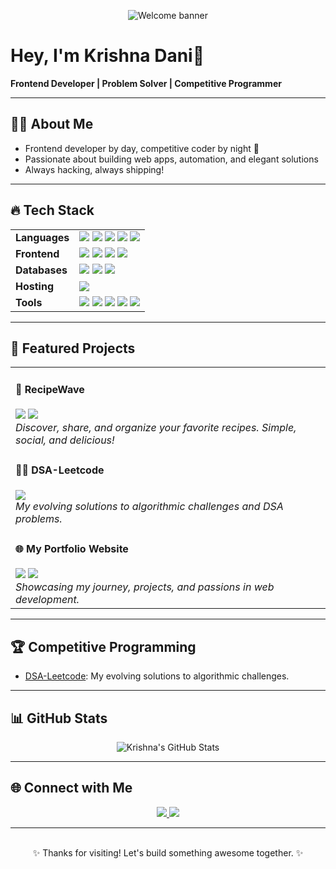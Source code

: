 <!-- Banner -->
<p align="center">
  <img src="https://readme-typing-svg.demolab.com?font=Fira+Code&size=30&pause=1000&color=38B2AC&center=true&vCenter=true&width=650&lines=Welcome+to+my+GitHub+Universe!+%F0%9F%9A%80" alt="Welcome banner"/>
</p>

# Hey, I'm Krishna Dani👋

**Frontend Developer | Problem Solver | Competitive Programmer**

---

## 🧑‍💻 About Me

- Frontend developer by day, competitive coder by night 🌙
- Passionate about building web apps, automation, and elegant solutions
- Always hacking, always shipping!

---

## 🔥 Tech Stack

<table>
  <tr>
    <td><b>Languages</b></td>
    <td>
      <img src="https://img.shields.io/badge/JavaScript-F7DF1E?logo=javascript&logoColor=black&style=for-the-badge"/>
      <img src="https://img.shields.io/badge/Python-3776AB?logo=python&logoColor=white&style=for-the-badge"/>
      <img src="https://img.shields.io/badge/HTML5-E34F26?logo=html5&logoColor=white&style=for-the-badge"/>
      <img src="https://img.shields.io/badge/CSS3-1572B6?logo=css3&logoColor=white&style=for-the-badge"/>
      <img src="https://img.shields.io/badge/Java-007396?logo=java&logoColor=white&style=for-the-badge"/>
    </td>
  </tr>
  <tr>
    <td><b>Frontend</b></td>
    <td>
      <img src="https://img.shields.io/badge/React-61DAFB?logo=react&logoColor=black&style=for-the-badge"/>
      <img src="https://img.shields.io/badge/Redux-764ABC?logo=redux&logoColor=white&style=for-the-badge"/>
      <img src="https://img.shields.io/badge/Bootstrap-7952B3?logo=bootstrap&logoColor=white&style=for-the-badge"/>
      <img src="https://img.shields.io/badge/Tailwind_CSS-38B2AC?logo=tailwindcss&logoColor=white&style=for-the-badge"/>
    </td>
  </tr>
  <tr>
    <td><b>Databases</b></td>
    <td>
      <img src="https://img.shields.io/badge/MongoDB-47A248?logo=mongodb&logoColor=white&style=for-the-badge"/>
      <img src="https://img.shields.io/badge/MySQL-4479A1?logo=mysql&logoColor=white&style=for-the-badge"/>
      <img src="https://img.shields.io/badge/Redis-DC382D?logo=redis&logoColor=white&style=for-the-badge"/>
    </td>
  </tr>
  <tr>
    <td><b>Hosting</b></td>
    <td>
      <img src="https://img.shields.io/badge/Vercel-000000?logo=vercel&logoColor=white&style=for-the-badge"/>
    </td>
  </tr>
  <tr>
    <td><b>Tools</b></td>
    <td>
      <img src="https://img.shields.io/badge/Git-F05032?logo=git&logoColor=white&style=for-the-badge"/>
      <img src="https://img.shields.io/badge/Docker-2496ED?logo=docker&logoColor=white&style=for-the-badge"/>
      <img src="https://img.shields.io/badge/VS%20Code-007ACC?logo=visualstudiocode&logoColor=white&style=for-the-badge"/>
      <img src="https://img.shields.io/badge/Postman-FF6C37?logo=postman&logoColor=white&style=for-the-badge"/>
      <img src="https://img.shields.io/badge/Cloudinary-3448C5?logo=cloudinary&logoColor=white&style=for-the-badge"/>
    </td>
  </tr>
</table>

---

## 🚀 Featured Projects

<table>
  <tr>
    <td>
      <h4>🍲 RecipeWave</h4>
      <a href="https://github.com/krishnadani/recipewave"><img src="https://img.shields.io/badge/GitHub-100000?logo=github&logoColor=white&style=for-the-badge"/></a>
      <a href="https://recipewave.vercel.app"><img src="https://img.shields.io/badge/Live%20Demo-00C7B7?style=for-the-badge"/></a>
      <br>
      <em>Discover, share, and organize your favorite recipes. Simple, social, and delicious!</em>
    </td>
  </tr>
  <tr>
    <td>
      <h4>🧑‍💻 DSA-Leetcode</h4>
      <a href="https://github.com/krishnadani/DSA-Leetcode"><img src="https://img.shields.io/badge/GitHub-100000?logo=github&logoColor=white&style=for-the-badge"/></a>
      <br>
      <em>My evolving solutions to algorithmic challenges and DSA problems.</em>
    </td>
  </tr>
  <tr>
    <td>
      <h4>🌐 My Portfolio Website</h4>
      <a href="https://github.com/krishnadani/My-Portfolio-Website"><img src="https://img.shields.io/badge/GitHub-100000?logo=github&logoColor=white&style=for-the-badge"/></a>
      <a href="https://krishnadani.vercel.app"><img src="https://img.shields.io/badge/Live%20Demo-00C7B7?style=for-the-badge"/></a>
      <br>
      <em>Showcasing my journey, projects, and passions in web development.</em>
    </td>
  </tr>
</table>

---

## 🏆 Competitive Programming

- [DSA-Leetcode](https://github.com/krishnadani/DSA-Leetcode): My evolving solutions to algorithmic challenges.

---

## 📊 GitHub Stats

<p align="center">
  <img src="https://github-readme-stats.vercel.app/api?username=krishnadani&show_icons=true&theme=radical" alt="Krishna's GitHub Stats"/>
</p>

---

## 🌐 Connect with Me

<p align="center">
  <a href="https://linkedin.com/in/krishnadani">
    <img src="https://img.shields.io/badge/LinkedIn-0A66C2?logo=linkedin&logoColor=white&style=for-the-badge"/>
  </a>
  <a href="mailto:krishnadani0@gmail.com">
    <img src="https://img.shields.io/badge/Gmail-D14836?logo=gmail&logoColor=white&style=for-the-badge"/>
  </a>
</p>

---

<p align="center">
  
  <br>
  ✨ Thanks for visiting! Let's build something awesome together. ✨
</p>
